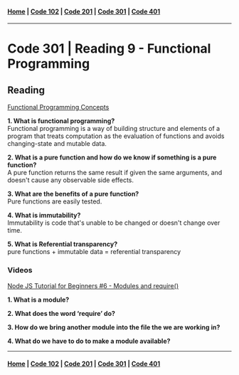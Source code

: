 #### [Home](../README.md) | [Code 102](../102main.md) | [Code 201](../201main.md) | [Code 301](../301main.md) | [Code 401](../401main.md)
***
# Code 301 | Reading 9 - Functional Programming
## Reading
[Functional Programming Concepts](https://medium.com/the-renaissance-developer/concepts-of-functional-programming-in-javascript-6bc84220d2aa)

**1. What is functional programming?**\
Functional programming is a way of building structure and elements of a program that treats computation as the evaluation of functions and avoids changing-state and mutable data.

**2. What is a pure function and how do we know if something is a pure function?**\
A pure function returns the same result if given the same arguments, and doesn't cause any observable side effects.

**3. What are the benefits of a pure function?**\
Pure functions are easily tested.

**4. What is immutability?**\
Immutability is code that's unable to be changed or doesn't change over time.

**5. What is Referential transparency?**\
pure functions + immutable data = referential transparency

### Videos
[Node JS Tutorial for Beginners #6 - Modules and require()](https://www.youtube.com/watch?v=xHLd36QoS4k)

**1. What is a module?**

**2. What does the word ‘require’ do?**

**3. How do we bring another module into the file the we are working in?**

**4. What do we have to do to make a module available?**

***
#### [Home](../README.md) | [Code 102](../102main.md) | [Code 201](../201main.md) | [Code 301](../301main.md) | [Code 401](../401main.md)